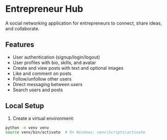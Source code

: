 # Entrepreneur Hub

A social networking application for entrepreneurs to connect, share ideas, and collaborate.

## Features

- User authentication (signup/login/logout)
- User profiles with bio, skills, and avatar
- Create and view posts with text and optional images
- Like and comment on posts
- Follow/unfollow other users
- Direct messaging between users
- Search users and posts

## Local Setup

1. Create a virtual environment:
```bash
python -m venv venv
source venv/bin/activate  # On Windows: venv\Scripts\activate
